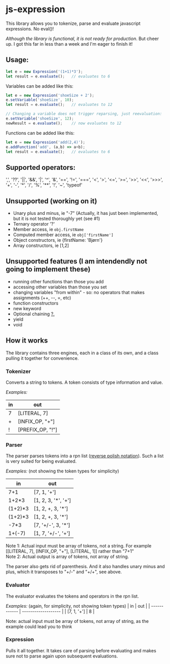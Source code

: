 # js-expression

This library allows you to tokenize, parse and evaluate javascript expressions. No eval()!

*Although the library is functional, it is not ready for production*. But cheer up. I got this far in less than a week and I'm eager to finish it!


## Usage:

```javascript
let e = new Expression('(1+1)*3');
let result = e.evaluate();   // evaluates to 6
```

Variables can be added like this:

```javascript
let e = new Expression('shoeSize + 2');
e.setVariable('shoeSize', 10);
let result = e.evaluate();   // evaluates to 12

// Changing a variable does not trigger reparsing, just reevaluation:
e.setVariable('shoeSize', 12);
newResult = e.evaluate();    // now evaluates to 12
```

Functions can be added like this:

```javascript
let e = new Expression('add(2,4)');
e.addFunction('add', (a,b) => a+b);
let result = e.evaluate();   // evaluates to 6
```

## Supported operators:
',', '??', '||', '&&', '|', '^', '&', '==', '!=', '===', '<', '>', '<=', '>=', '>>', '<<', '>>>', '+', '-', '*', '/', '%', '**', '!', '~', 'typeof'

## Unsupported (working on it)
- Unary plus and minus, ie "-7" (Actually, it has just been implemented, but it is not tested thoroughly yet (see #1)
- Ternary operator '?'
- Member access, ie `obj.firstName`
- Computed member access, ie `obj['firstName']`
- Object constructors, ie {firstName: 'Bjørn'}
- Array constructors, ie [1,2]

## Unsupported features (I am intendendly not going to implement these)
- running other functions than those you add
- accessing other variables than those you set
- changing variables "from within" - so: no operators that makes assignments (++, --, =, etc)
- function constructors
- new keyword
- Optional chaining [?.](https://developer.mozilla.org/en-US/docs/Web/JavaScript/Reference/Operators/Optional_chaining)
- yield
- void

## How it works
The library contains three engines, each in a class of its own, and a class pulling it together for convenience.

### Tokenizer
Converts a string to tokens. A token consists of type information and value.

*Examples:*

| in      | out               |
| ------- | ----------------- |
| 7       | [LITERAL, 7]      |
| +       | [INFIX_OP, "+"]   |
| !       | [PREFIX_OP, "!"]  |

### Parser
The parser parses tokens into a rpn list ([reverse polish notation](https://en.wikipedia.org/wiki/Reverse_Polish_notation)). Such a list is very suited for being evaluated.

*Examples:* (not showing the token types for simplicity)

| in      | out                 |
| ------- | ------------------- |
| 7+1     | [7, 1, '+']         |
| 1+2*3   | [1, 2, 3, '*', '+'] |
| (1+2)*3 | [1, 2, +, 3, '*']   |
| (1+2)*3 | [1, 2, +, 3, '*']   |
| -7*3    | [7, '+/-', 3, '*']  |
| 1+(-7)  | [1, 7, '+/-', '+']  |

Note 1: Actual input must be array of tokens, not a string. For example [[LITERAL, 7], [INFIX_OP, "+"], [LITERAL, 1]] rather than "7+1"  
Note 2: Actual output is array of tokens, not array of string.

The parser also gets rid of parenthesis. And it also handles unary minus and plus, which it transposes to "+/-" and "+/+", see above.



### Evaluator
The evaluator evaluates the tokens and operators in the rpn list.

*Examples:* (again, for simplicity, not showing token types)
| in           | out                 |
| ------------ | ------------------- |
| [7, 1, '+']  | 8                   |

Note: actual input must be array of tokens, not array of string, as the example could lead you to think


### Expression
Pulls it all together. It takes care of parsing before evaluating and makes sure not to parse again upon subsequent evaluations.
